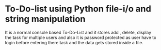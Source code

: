 # To-Do-list using Python file-i/o and string manipulation
It is a normal console based To-Do-List and it stores add , delete, display the task for multiple users and also it is password protected as user have to login before entering there task and the data gets stored inside a file.
